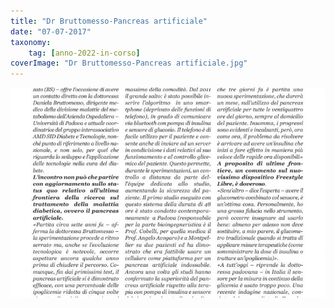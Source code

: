 ```yaml
---
title: "Dr Bruttomesso-Pancreas artificiale"
date: "07-07-2017"
taxonomy: 
    tag: [anno-2022-in-corso]
coverImage: "Dr Bruttomesso-Pancreas artificiale.jpg"
---
```


![Dr Bruttomesso-Pancreas artificiale](images/Dr%20Bruttomesso-Pancreas%20artificiale.jpg)
